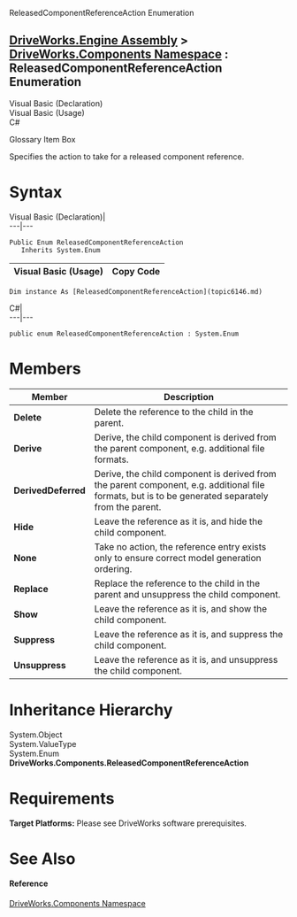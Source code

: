 ReleasedComponentReferenceAction Enumeration   
  
[DriveWorks.Engine Assembly](topic2156.md) > [DriveWorks.Components Namespace](topic6089.md) : ReleasedComponentReferenceAction Enumeration  
---  
  
Visual Basic (Declaration)    
Visual Basic (Usage)    
C# 

Glossary Item Box

Specifies the action to take for a released component reference. 

# Syntax

Visual Basic (Declaration)|   
---|---  
      
    
    Public Enum ReleasedComponentReferenceAction 
       Inherits System.Enum  
  
Visual Basic (Usage)| Copy Code  
---|---  
      
    
    Dim instance As [ReleasedComponentReferenceAction](topic6146.md)  
  
C#|   
---|---  
      
    
    public enum ReleasedComponentReferenceAction : System.Enum   
  
# Members

Member| Description  
---|---  
**Delete**|  Delete the reference to the child in the parent.  
**Derive**|  Derive, the child component is derived from the parent component, e.g. additional file formats.  
**DerivedDeferred**|  Derive, the child component is derived from the parent component, e.g. additional file formats, but is to be generated separately from the parent.  
**Hide**|  Leave the reference as it is, and hide the child component.  
**None**|  Take no action, the reference entry exists only to ensure correct model generation ordering.  
**Replace**|  Replace the reference to the child in the parent and unsuppress the child component.  
**Show**|  Leave the reference as it is, and show the child component.  
**Suppress**|  Leave the reference as it is, and suppress the child component.  
**Unsuppress**|  Leave the reference as it is, and unsuppress the child component.  
  
# Inheritance Hierarchy

System.Object  
System.ValueType  
System.Enum  
**DriveWorks.Components.ReleasedComponentReferenceAction**  


# Requirements

**Target Platforms:** Please see DriveWorks software prerequisites.

# See Also

#### Reference

[DriveWorks.Components Namespace](topic6089.md)


